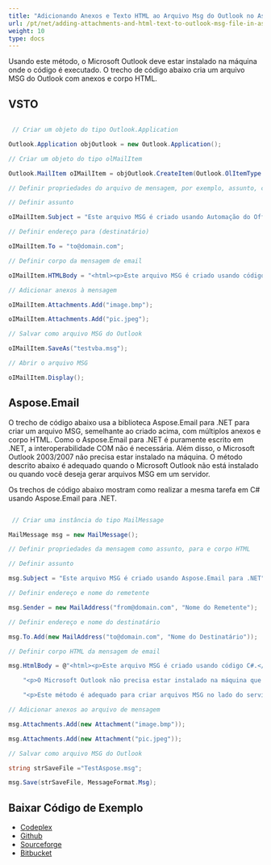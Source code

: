 ```yaml
---
title: "Adicionando Anexos e Texto HTML ao Arquivo Msg do Outlook no Aspose.Email"
url: /pt/net/adding-attachments-and-html-text-to-outlook-msg-file-in-aspose-email/
weight: 10
type: docs
---
```


Usando este método, o Microsoft Outlook deve estar instalado na máquina onde o código é executado. O trecho de código abaixo cria um arquivo MSG do Outlook com anexos e corpo HTML.
## **VSTO**
``` cs

 // Criar um objeto do tipo Outlook.Application

Outlook.Application objOutlook = new Outlook.Application();

// Criar um objeto do tipo olMailItem

Outlook.MailItem oIMailItem = objOutlook.CreateItem(Outlook.OlItemType.olMailItem);

// Definir propriedades do arquivo de mensagem, por exemplo, assunto, corpo e endereço para

// Definir assunto

oIMailItem.Subject = "Este arquivo MSG é criado usando Automação do Office.";

// Definir endereço para (destinatário)

oIMailItem.To = "to@domain.com";

// Definir corpo da mensagem de email

oIMailItem.HTMLBody = "<html><p>Este arquivo MSG é criado usando código VBA.</p>";

// Adicionar anexos à mensagem

oIMailItem.Attachments.Add("image.bmp");

oIMailItem.Attachments.Add("pic.jpeg");

// Salvar como arquivo MSG do Outlook

oIMailItem.SaveAs("testvba.msg");

// Abrir o arquivo MSG

oIMailItem.Display();

```
## **Aspose.Email**
O trecho de código abaixo usa a biblioteca Aspose.Email para .NET para criar um arquivo MSG, semelhante ao criado acima, com múltiplos anexos e corpo HTML. Como o Aspose.Email para .NET é puramente escrito em .NET, a interoperabilidade COM não é necessária. Além disso, o Microsoft Outlook 2003/2007 não precisa estar instalado na máquina. O método descrito abaixo é adequado quando o Microsoft Outlook não está instalado ou quando você deseja gerar arquivos MSG em um servidor.

Os trechos de código abaixo mostram como realizar a mesma tarefa em C# usando Aspose.Email para .NET.

``` cs

 // Criar uma instância do tipo MailMessage

MailMessage msg = new MailMessage();

// Definir propriedades da mensagem como assunto, para e corpo HTML

// Definir assunto

msg.Subject = "Este arquivo MSG é criado usando Aspose.Email para .NET";

// Definir endereço e nome do remetente

msg.Sender = new MailAddress("from@domain.com", "Nome do Remetente");

// Definir endereço e nome do destinatário

msg.To.Add(new MailAddress("to@domain.com", "Nome do Destinatário"));

// Definir corpo HTML da mensagem de email

msg.HtmlBody = @"<html><p>Este arquivo MSG é criado usando código C#.</p>" + 

	"<p>O Microsoft Outlook não precisa estar instalado na máquina que executa este código.</p>" + 

	"<p>Este método é adequado para criar arquivos MSG no lado do servidor.</html>";

// Adicionar anexos ao arquivo de mensagem

msg.Attachments.Add(new Attachment("image.bmp"));

msg.Attachments.Add(new Attachment("pic.jpeg"));

// Salvar como arquivo MSG do Outlook

string strSaveFile ="TestAspose.msg";

msg.Save(strSaveFile, MessageFormat.Msg);

```
## **Baixar Código de Exemplo**
- [Codeplex](https://asposevsto.codeplex.com/downloads/get/772938)
- [Github](https://github.com/Aspose/Aspose.Email-for-.NET/tree/master/Plugins/Aspose.Email%20Vs%20VSTO%20Outlook)
- [Sourceforge](https://sourceforge.net/projects/asposevsto/files/Aspose.Email%20Vs%20VSTO%20Outlook/Adding%20Attachments%20and%20HTML%20Text%20to%20Outlook%20Msg%20File%20\(Aspose.Email\).zip/download)
- [Bitbucket](https://bitbucket.org/asposemarketplace/aspose-for-vsto/downloads/Adding%20Attachments%20and%20HTML%20Text%20to%20Outlook%20Msg%20File%20\(Aspose.Email\).zip)